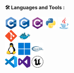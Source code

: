 <!--
**sebimih13/sebimih13** is a ✨ _special_ ✨ repository because its `README.md` (this file) appears on your GitHub profile.

Here are some ideas to get you started:

- 🔭 I’m currently working on ...
- 🌱 I’m currently learning ...
- 👯 I’m looking to collaborate on ...
- 🤔 I’m looking for help with ...
- 💬 Ask me about ...
- 📫 How to reach me: ...
- 😄 Pronouns: ...
- ⚡ Fun fact: ...
-->

### :hammer_and_wrench: Languages and Tools :
<div>
  <img src="https://github.com/devicons/devicon/blob/master/icons/cplusplus/cplusplus-original.svg" title="CPP" alt="CPP" width=40 height=40>
  <img src="https://github.com/devicons/devicon/blob/master/icons/c/c-original.svg" title="C" alt="C" width=40 height=40>
  <img src="https://github.com/devicons/devicon/blob/master/icons/csharp/csharp-original.svg" title="C#" alt="C#" width=40 height=40>
  <img src="https://github.com/devicons/devicon/blob/master/icons/python/python-original.svg" title="Python" alt="Python" width=40 height=40>
  <img src="https://github.com/devicons/devicon/blob/master/icons/java/java-original.svg" title="Java" alt="Java" width=40 height=40>
  <br>
  
  <img src="https://github.com/devicons/devicon/blob/master/icons/git/git-original.svg" title="GIT" alt="GIT" width=40 height=40>
  <img src="https://github.com/devicons/devicon/blob/master/icons/docker/docker-original.svg" title="Docker" alt="Docker" width=40 height=40>
  <br>
  
  <img src="https://github.com/devicons/devicon/blob/master/icons/linux/linux-original.svg" title="Linux" alt="Linux" width=40 height=40>
  <img src="https://github.com/devicons/devicon/blob/master/icons/windows11/windows11-original.svg" title="Windows" alt="Windows" width=40 height=40>
  
  <img src="https://github.com/devicons/devicon/blob/master/icons/opengl/opengl-original.svg" title="OpenGL" alt="OpenGL" width=40 height=40>
  <br> 
  
  <img src="https://github.com/devicons/devicon/blob/master/icons/vscode/vscode-original.svg" title="Visual Studio Code" alt="Visual Studio Code" width=40 height=40>
  <img src="https://github.com/devicons/devicon/blob/master/icons/visualstudio/visualstudio-plain.svg" title="Visual Studio" alt="Visual Studio" width=40 height=40>
  <img src="https://github.com/devicons/devicon/blob/master/icons/unrealengine/unrealengine-original.svg" title="Unreal Engine" alt="Unreal Engine" width=40 height=40>
</div>
